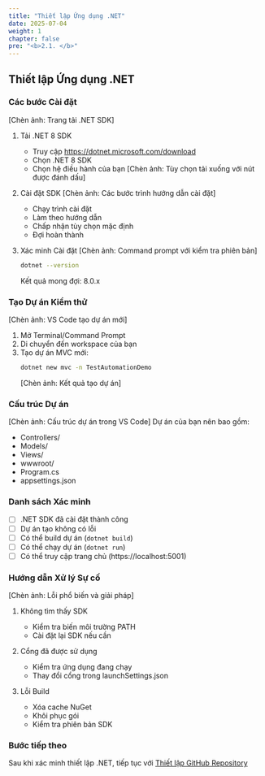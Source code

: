 ```yaml
---
title: "Thiết lập Ứng dụng .NET"
date: 2025-07-04
weight: 1
chapter: false
pre: "<b>2.1. </b>"
---
```


## Thiết lập Ứng dụng .NET

### Các bước Cài đặt
[Chèn ảnh: Trang tải .NET SDK]
1. Tải .NET 8 SDK
   - Truy cập https://dotnet.microsoft.com/download
   - Chọn .NET 8 SDK
   - Chọn hệ điều hành của bạn
   [Chèn ảnh: Tùy chọn tải xuống với nút được đánh dấu]

2. Cài đặt SDK
   [Chèn ảnh: Các bước trình hướng dẫn cài đặt]
   - Chạy trình cài đặt
   - Làm theo hướng dẫn
   - Chấp nhận tùy chọn mặc định
   - Đợi hoàn thành

3. Xác minh Cài đặt
   [Chèn ảnh: Command prompt với kiểm tra phiên bản]
   ```bash
   dotnet --version
   ```
   Kết quả mong đợi: 8.0.x

### Tạo Dự án Kiểm thử
[Chèn ảnh: VS Code tạo dự án mới]
1. Mở Terminal/Command Prompt
2. Di chuyển đến workspace của bạn
3. Tạo dự án MVC mới:
   ```bash
   dotnet new mvc -n TestAutomationDemo
   ```
   [Chèn ảnh: Kết quả tạo dự án]

### Cấu trúc Dự án
[Chèn ảnh: Cấu trúc dự án trong VS Code]
Dự án của bạn nên bao gồm:
- Controllers/
- Models/
- Views/
- wwwroot/
- Program.cs
- appsettings.json

### Danh sách Xác minh
- [ ] .NET SDK đã cài đặt thành công
- [ ] Dự án tạo không có lỗi
- [ ] Có thể build dự án (`dotnet build`)
- [ ] Có thể chạy dự án (`dotnet run`)
- [ ] Có thể truy cập trang chủ (https://localhost:5001)

### Hướng dẫn Xử lý Sự cố
[Chèn ảnh: Lỗi phổ biến và giải pháp]
1. Không tìm thấy SDK
   - Kiểm tra biến môi trường PATH
   - Cài đặt lại SDK nếu cần
   
2. Cổng đã được sử dụng
   - Kiểm tra ứng dụng đang chạy
   - Thay đổi cổng trong launchSettings.json

3. Lỗi Build
   - Xóa cache NuGet
   - Khôi phục gói
   - Kiểm tra phiên bản SDK

### Bước tiếp theo
Sau khi xác minh thiết lập .NET, tiếp tục với [Thiết lập GitHub Repository](../2.2-github-repo/)
